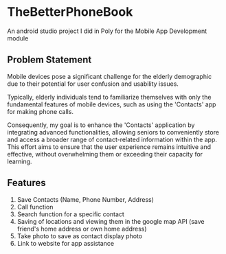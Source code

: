 # TheBetterPhoneBook
An android studio project I did in Poly for the Mobile App Development module

## Problem Statement
Mobile devices pose a significant challenge for the elderly demographic due to their potential for user confusion and usability issues.

Typically, elderly individuals tend to familiarize themselves with only the fundamental features of mobile devices, such as using the 'Contacts' app for making phone calls. 

Consequently, my goal is to enhance the 'Contacts' application by integrating advanced functionalities, allowing seniors to conveniently store and access a broader range of contact-related information within the app. This effort aims to ensure that the user experience remains intuitive and effective, without overwhelming them or exceeding their capacity for learning.

## Features
1) Save Contacts (Name, Phone Number, Address)
2) Call function
3) Search function for a specific contact
4) Saving of locations and viewing them in the google map API (save friend's home address or own home address)
5) Take photo to save as contact display photo
6) Link to website for app assistance
